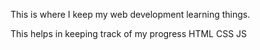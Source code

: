This is where I keep my web development learning things.

This helps in keeping track of my progress
HTML 
CSS
JS















































































































































































































































































































































